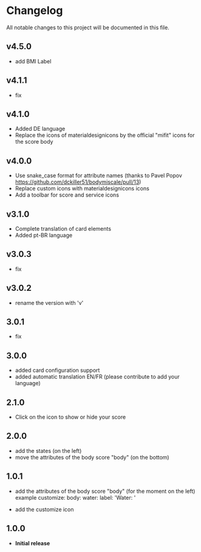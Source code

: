 # Changelog
All notable changes to this project will be documented in this file.

## v4.5.0
- add BMI Label

## v4.1.1
- fix

## v4.1.0
- Added DE language
- Replace the icons of materialdesignicons by the official "mifit" icons for the score body

## v4.0.0
- Use snake_case format for attribute names (thanks to Pavel Popov https://github.com/dckiller51/bodymiscale/pull/13)
- Replace custom icons with materialdesignicons icons
- Add a toolbar for score and service icons


## v3.1.0
- Complete translation of card elements
- Added pt-BR language

## v3.0.3
- fix

## v3.0.2
- rename the version with 'v'

## 3.0.1
- fix 

## 3.0.0
- added card configuration support
- added automatic translation EN/FR (please contribute to add your language)

## 2.1.0
- Click on the icon to show or hide your score

## 2.0.0
- add the states (on the left)
- move the attributes of the body score "body" (on the bottom)

## 1.0.1
- add the attributes of the body score "body" (for the moment on the left)
example customize:
body:
  water:
    label: 'Water: '
  
- add the customize icon

## 1.0.0
- **Initial release**

